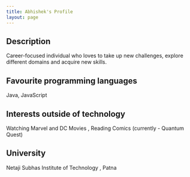 ```yaml
---
title: Abhishek's Profile
layout: page
---
```


## Description
Career-focused individual who loves to take up new challenges, explore different domains and acquire new skills.

## Favourite programming languages

Java, JavaScript


## Interests outside of technology

Watching Marvel and DC Movies , Reading Comics (currently - Quantum Quest)

## University

Netaji Subhas Institute of Technology , Patna